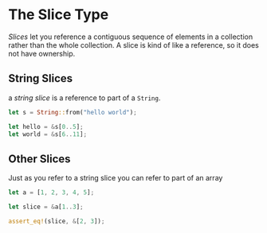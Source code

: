 # The Slice Type

*Slices* let you reference a contiguous sequence of elements in a collection rather than the whole collection. A slice is kind of like a reference, so it does not have ownership.

## String Slices

a *string slice* is a reference to part of a `String`. 

```rust
let s = String::from("hello world");

let hello = &s[0..5];
let world = &s[6..11];
```

## Other Slices

Just as you refer to a string slice you can refer to part of an array

```rust
let a = [1, 2, 3, 4, 5];

let slice = &a[1..3];

assert_eq!(slice, &[2, 3]);
```
